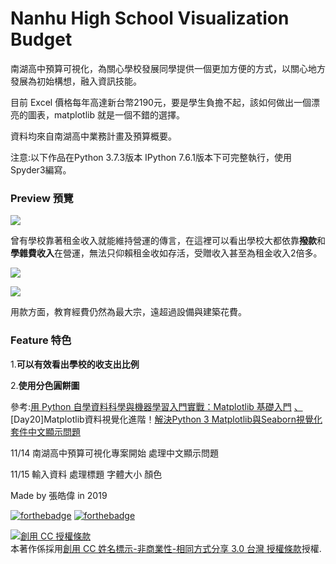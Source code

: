 # Nanhu High School Visualization Budget
南湖高中預算可視化，為關心學校發展同學提供一個更加方便的方式，以關心地方發展為初始構想，融入資訊技能。

目前 Excel 價格每年高達新台幣2190元，要是學生負擔不起，該如何做出一個漂亮的圖表，matplotlib 就是一個不錯的選擇。 

資料均來自南湖高中業務計畫及預算概要。

注意:以下作品在Python 3.7.3版本 IPython 7.6.1版本下可完整執行，使用Spyder3編寫。

<h3>Preview 預覽</h3>

<img src="https://i.imgur.com/P7D5rhV.png"></img>

曾有學校靠著租金收入就能維持營運的傳言，在這裡可以看出學校大都依靠<b>撥款</b>和<b>學雜費收入</b>在營運，無法只仰賴租金收如存活，受贈收入甚至為租金收入2倍多。


<img src="https://i.imgur.com/c1D5mau.png"></img>



<img src="https://i.imgur.com/emZgl9j.png"></img>

用款方面，教育經費仍然為最大宗，遠超過設備與建築花費。


<h3>Feature 特色</h3>

1.<b>可以有效看出學校的收支出比例</b>

2.<b>使用分色圓餅圖</b>

參考:<a href="https://blog.techbridge.cc/2018/05/11/python-data-science-and-machine-learning-matplotlib-tutorial/">用 Python 自學資料科學與機器學習入門實戰：Matplotlib 基礎入門</a> <a href="https://ithelp.ithome.com.tw/articles/10196410">、<a>[Day20]Matplotlib資料視覺化進階！</a><a href="https://medium.com/marketingdatascience/%E8%A7%A3%E6%B1%BApython-3-matplotlib%E8%88%87seaborn%E8%A6%96%E8%A6%BA%E5%8C%96%E5%A5%97%E4%BB%B6%E4%B8%AD%E6%96%87%E9%A1%AF%E7%A4%BA%E5%95%8F%E9%A1%8C-f7b3773a889b">解決Python 3 Matplotlib與Seaborn視覺化套件中文顯示問題</a>



11/14 南湖高中預算可視化專案開始 處理中文顯示問題

11/15 輸入資料 處理標題 字體大小 顏色

 Made by 張皓偉 in 2019
 
 [![forthebadge](https://forthebadge.com/images/badges/made-with-python.svg)](https://forthebadge.com) [![forthebadge](https://forthebadge.com/images/badges/built-with-love.svg)](https://forthebadge.com)
 
 
<a rel="license" href="http://creativecommons.org/licenses/by-nc-sa/3.0/tw/"><img alt="創用 CC 授權條款" style="border-width:0" src="https://i.creativecommons.org/l/by-nc-sa/3.0/tw/88x31.png" /></a><br />本著作係採用<a rel="license" href="http://creativecommons.org/licenses/by-nc-sa/3.0/tw/">創用 CC 姓名標示-非商業性-相同方式分享 3.0 台灣 授權條款</a>授權.
